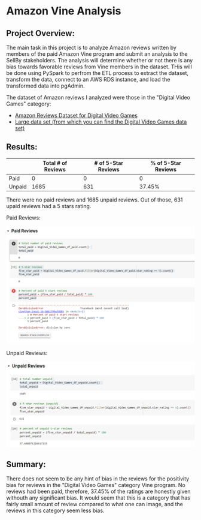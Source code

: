 # Amazon Vine Analysis

## Project Overview:
The main task in this project is to analyze Amazon reviews written by members of the paid Amazon Vine program and submit an analysis to the SellBy stakeholders. The analysis will determine whether or not there is any bias towards favorable reviews from Vine members in the dataset. THis will be done using PySpark to perfrom the ETL process to extract the dataset, transform the data, connect to an AWS RDS instance, and load the transformed data into pgAdmin.

The dataset of Amazon reviews I analyzed were those in the "Digital Video Games" category:
- [Amazon Reviews Dataset for Digital Video Games](https://s3.amazonaws.com/amazon-reviews-pds/tsv/amazon_reviews_us_Digital_Video_Games_v1_00.tsv.gz)
- [Large data set (from which you can find the Digital Video Games data set)](https://s3.amazonaws.com/amazon-reviews-pds/tsv/index.txt)


## Results:

|  | Total # of Reviews | # of 5-Star Reviews| % of 5-Star Reviews|
| ------------- | ------------- | ------------- | ------------- |
| Paid  | 0  | 0 | 0  |
| Unpaid  | 1685  | 631  | 37.45%  |

There were no paid reviews and 1685 unpaid reviews. Out of those, 631 upaid reviews had a 5 stars rating.

Paid Reviews:

![Paid Reviews](https://github.com/GloriaY007/Amazon_Vine_Analysis/blob/main/Screenshots/Paid%20Reviews.png)

Unpaid Reviews:

![Unpaid Reviews](https://github.com/GloriaY007/Amazon_Vine_Analysis/blob/main/Screenshots/Unpaid%20Reviews.png)

## Summary:
There does not seem to be any hint of bias in the reviews for the positivity bias for reviews in the "Digital Video Games" category Vine program. No reviews had been paid, therefore, 37.45% of the ratings are honestly given withouth any significant bias. It would seem that this is a category that has fairly small amount of review compared to what one can image, and the reviews in this category seem less bias.

